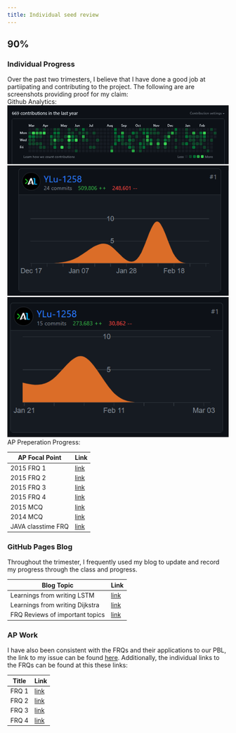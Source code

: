 ```yaml
---
title: Individual seed review
---
```


## 90%
### Individual Progress
Over the past two trimesters, I believe that I have done a good job at partiipating and contributing to the project. The following are are screenshots providing proof for my claim:  
Github Analytics:  
![Commit Trend](/assets/img/individual_seed/commit_trend.png)  
![BE Commits](/assets/img/individual_seed/commits_BE.png)  
![LSTM Commits](/assets/img/individual_seed/commits_LSTM.png)  
AP Preperation Progress:  

| AP Focal Point | Link |
| - | - |
| 2015 FRQ 1 | [link](https://ylu-1258.github.io/YLU_blog/posts/2015FRQ1/) |
| 2015 FRQ 2 | [link](https://ylu-1258.github.io/YLU_blog/posts/2015FRQ2/) |
| 2015 FRQ 3 | [link](https://ylu-1258.github.io/YLU_blog/posts/2015FRQ3/) |
| 2015 FRQ 4 | [link](https://ylu-1258.github.io/YLU_blog/posts/2015FRQ4/) |
| 2015 MCQ | [link](https://ylu-1258.github.io/YLU_blog/posts/Collegeboard-MCQ-2015/) |
| 2014 MCQ | [link](https://ylu-1258.github.io/YLU_blog/posts/Collegeboard-MCQ-Practice/) |
| JAVA classtime FRQ | [link](https://ylu-1258.github.io/YLU_blog/posts/Java-FRQ-P1/) |

### GitHub Pages Blog
Throughout the trimester, I frequently used my blog to update and record my progress through the class and progress.   

| Blog Topic | Link |
| - | - |
| Learnings from writing LSTM | [link](https://ylu-1258.github.io/YLU_blog/posts/Java-LSTM-test/) |
| Learnings from writing Dijkstra | [link](https://ylu-1258.github.io/YLU_blog/posts/Dijkstra-Algorithm/) |
| FRQ Reviews of important topics | [link](https://ylu-1258.github.io/YLU_blog/posts/FRQ-review-1/) |

### AP Work
I have also been consistent with the FRQs and their applications to our PBL, the link to my issue can be found [here](https://github.com/YLu-1258/YLU_blog/issues/9). Additionally, the individual links to the FRQs can be found at this these links:  

| Title | Link |
| - | - |
| FRQ 1 | [link](https://ylu-1258.github.io/YLU_blog/posts/2015FRQ1/) |
| FRQ 2 | [link](https://ylu-1258.github.io/YLU_blog/posts/2015FRQ2/) |
| FRQ 3 | [link](https://ylu-1258.github.io/YLU_blog/posts/2015FRQ3/) |
| FRQ 4 | [link](https://ylu-1258.github.io/YLU_blog/posts/2015FRQ4/) |

